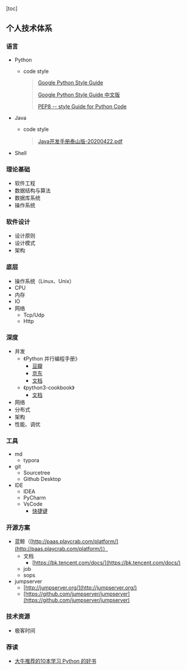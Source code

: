 [toc]

## 个人技术体系

### 语言

-   Python

    -   code style

        >   [Google Python Style Guide](https://google.github.io/styleguide/pyguide.html)
        >
        >   [Google Python Style Guide 中文版](https://zh-google-styleguide.readthedocs.io/en/latest/google-python-styleguide/contents/)
        >
        >   [PEP8 -- style Guide for Python Code](https://www.python.org/dev/peps/pep-0008/#imports)

-   Java

    -   code style

        >   [Java开发手册泰山版-20200422.pdf]()
    
-   Shell

### 理论基础

-   软件工程
-   数据结构与算法
-   数据库系统
-   操作系统

### 软件设计

-   设计原则
-   设计模式
-   架构

### 底层

-   操作系统（Linux、Unix）
-   CPU
-   内存
-   IO
-   网络
    -   Tcp/Udp
    -   Http

### 深度

-   并发
    -   《Python 并行编程手册》
        -   [豆瓣](https://book.douban.com/subject/26610859//)
        -   [京东](https://item.jd.com/12346808.html)
        -   [文档](https://python-parallel-programmning-cookbook.readthedocs.io/zh_CN/latest/index.html)
    -   《python3-cookbook》
        -   [文档](https://python3-cookbook.readthedocs.io/zh_CN/latest/chapters/p12_concurrency.html)
-   网络
-   分布式
-   架构
-   性能、调优

### 工具

-   md
    -   typora
-   git
    -   Sourcetree
    -   Github Desktop
-   IDE
    -   IDEA
    -   PyCharm
    -   VsCode
        -   [快捷键](https://code.visualstudio.com/shortcuts/keyboard-shortcuts-windows.pdf)


### 开源方案

-   蓝鲸（[http://paas.playcrab.com/platform/](http://paas.playcrab.com/platform/)）
    -   文档
        -   [https://bk.tencent.com/docs/](https://bk.tencent.com/docs/)
    -   job
    -   sops
-   jumpserver
    -   [http://jumpserver.org/](http://jumpserver.org/)
    -   [https://github.com/jumpserver/jumpserver](https://github.com/jumpserver/jumpserver)

### 技术资源

-   极客时间

### 荐读

-   [大牛推荐的10本学习 Python 的好书](https://zhuanlan.zhihu.com/p/53454574)